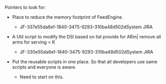 Pointers to look for:

- Place to reduce the memory footprint of FeedEngine.

  - JF-337e55da6ef-1840-3475-9293-310ba48d502dSystem JIRA

- A Util script to modify the DSl based on list provide for ARm\| remove
  all arms for serving \< K

  - JF-330e55da6ef-1840-3475-9293-310ba48d502dSystem JIRA

- Put the reusable scripts in one place. So that all developers use same
  scripts and everyone is aware.

  - Need to start on this.

